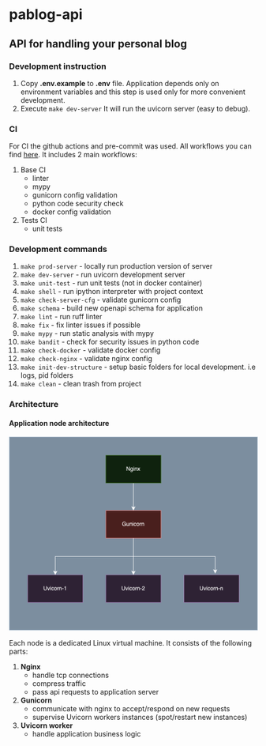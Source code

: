 # pablog-api

## API for handling your personal blog

### Development instruction

1) Copy **.env.example** to **.env** file. Application depends only on environment variables and this step is used
only for more convenient development.
2) Execute ```make dev-server``` It will run the uvicorn server (easy to debug).


### CI

For CI the github actions and pre-commit was used. All workflows you can find [here](https://github.com/paveleroshkinweb/pablog-api/tree/main/.github/workflows).
It includes 2 main workflows:
1) Base CI 
   * linter
   * mypy
   * gunicorn config validation
   * python code security check
   * docker config validation
2) Tests CI
   * unit tests


### Development commands
1) ```make prod-server``` - locally run production version of server
2) ```make dev-server``` - run uvicorn development server
3) ```make unit-test``` - run unit tests (not in docker container)
4) ```make shell``` - run ipython interpreter with project context
5) ```make check-server-cfg``` - validate gunicorn config
6) ```make schema``` - build new openapi schema for application
7) ```make lint``` - run ruff linter
8) ```make fix``` - fix linter issues if possible
9) ```make mypy``` - run static analysis with mypy
10) ```make bandit``` - check for security issues in python code
11) ```make check-docker``` - validate docker config
12) ```make check-nginx``` - validate nginx config
13) ```make init-dev-structure``` - setup basic folders for local development. i.e logs, pid folders
14) ```make clean``` - clean trash from project


### Architecture

#### Application node architecture

![Node structure img](https://github.com/paveleroshkinweb/pablog-api/blob/main/docs/architecture/img/node.drawio.png)

Each node is a dedicated Linux virtual machine. It consists of the following parts:
1) **Nginx**
   * handle tcp connections
   * compress traffic
   * pass api requests to application server
2) **Gunicorn**
   * communicate with nginx to accept/respond on new requests
   * supervise Uvicorn workers instances (spot/restart new instances)
3) **Uvicorn worker**
   * handle application business logic
